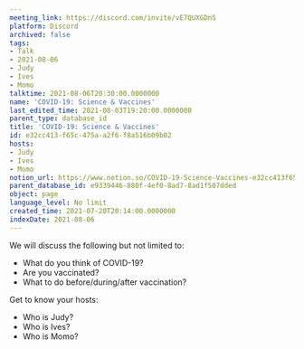```yaml
---
meeting_link: https://discord.com/invite/vE7QUXGDnS
platform: Discord
archived: false
tags:
- Talk
- 2021-08-06
- Judy
- Ives
- Momo
talktime: 2021-08-06T20:30:00.0000000
name: 'COVID-19: Science & Vaccines'
last_edited_time: 2021-08-03T19:20:00.0000000
parent_type: database_id
title: 'COVID-19: Science & Vaccines'
id: e32cc413-f65c-475a-a2f6-f8a516b09b02
hosts:
- Judy
- Ives
- Momo
notion_url: https://www.notion.so/COVID-19-Science-Vaccines-e32cc413f65c475aa2f6f8a516b09b02
parent_database_id: e9339446-880f-4ef0-8ad7-8ad1f507dded
object: page
language_level: No limit
created_time: 2021-07-20T20:14:00.0000000
indexDate: 2021-08-06
---
```



We will discuss the following but not limited to:
   - What do you think of COVID-19?
   - Are you vaccinated?
   - What to do before/during/after vaccination?

Get to know your hosts:
   - Who is Judy?
   - Who is Ives?
   - Who is Momo?



